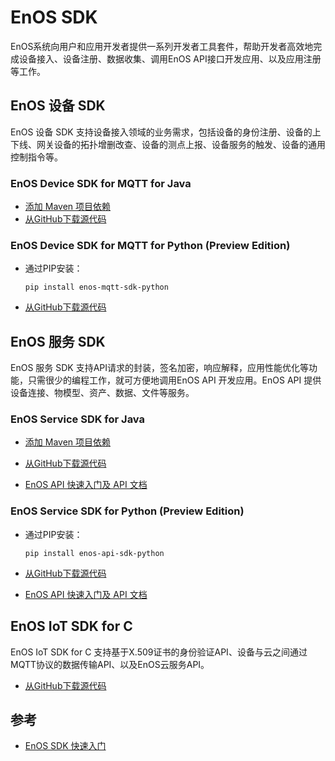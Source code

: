 # EnOS SDK

EnOS系统向用户和应用开发者提供一系列开发者工具套件，帮助开发者高效地完成设备接入、设备注册、数据收集、调用EnOS API接口开发应用、以及应用注册等工作。



## EnOS 设备 SDK

EnOS 设备 SDK 支持设备接入领域的业务需求，包括设备的身份注册、设备的上下线、网关设备的拓扑增删改查、设备的测点上报、设备服务的触发、设备的通用控制指令等。

### EnOS Device SDK for MQTT for Java

- [添加 Maven 项目依赖](https://mvnrepository.com/artifact/com.envisioniot/enos-mqtt/2.1.0)
- [从GitHub下载源代码](https://github.com/EnvisionIot/enos-mqtt-sdk-java)

### EnOS Device SDK for MQTT for Python (Preview Edition)

- 通过PIP安装：

  ```
  pip install enos-mqtt-sdk-python
  ```

- [从GitHub下载源代码](https://github.com/EnvisionIot/enos-mqtt-sdk-python)



## EnOS 服务 SDK

EnOS 服务 SDK 支持API请求的封装，签名加密，响应解释，应用性能优化等功能，只需很少的编程工作，就可方便地调用EnOS API 开发应用。EnOS API 提供设备连接、物模型、资产、数据、文件等服务。

### EnOS Service SDK for Java

- [添加 Maven 项目依赖](https://mvnrepository.com/artifact/com.envisioniot/enos-api/2.1.0)
- [从GitHub下载源代码](https://github.com/EnvisionIot/enos-api-sdk-java)

- [EnOS API 快速入门及 API 文档](gettingstarted_api)

### EnOS Service SDK for Python (Preview Edition)

- 通过PIP安装：

  ```
  pip install enos-api-sdk-python
  ```

- [从GitHub下载源代码](https://github.com/EnvisionIot/enos-api-sdk-python)

- [EnOS API 快速入门及 API 文档](gettingstarted_api)



## EnOS IoT SDK for C

EnOS IoT SDK for C 支持基于X.509证书的身份验证API、设备与云之间通过MQTT协议的数据传输API、以及EnOS云服务API。

- [从GitHub下载源代码](https://github.com/EnvisionIot/enos-iot-sdk-c)



## 参考

- [EnOS SDK 快速入门](gettingstarted_sdk)



<!-- ## EnOS Appframework Mars

EnOS Appframework Mars SDK 为开发者提供应用管理（包括权限校验体系）和应用开发的框架，同时提供了一套简易开发API接口。

- [添加 Maven 项目依赖](https://mvnrepository.com/artifact/com.envisioniot/enos-appframework-mars/0.1.0) -->
